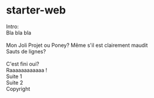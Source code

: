 # starter-web
Intro:<br>
Bla bla bla<br><br>
Mon Joli Projet ou Poney?
Même s'il est clairement maudit<br>
Sauts de lignes?<br><br>
C'est fini oui?<br>
Raaaaaaaaaaaa !<br>
Suite 1<br>
Suite 2<br>
Copyright
